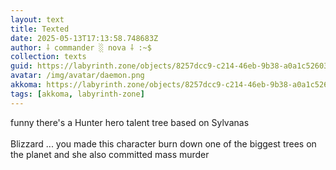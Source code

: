 ```yaml
---
layout: text
title: Texted
date: 2025-05-13T17:13:58.748683Z
author: ⸸ commander ░ nova ⸸ :~$
collection: texts
guid: https://labyrinth.zone/objects/8257dcc9-c214-46eb-9b38-a0a1c52603bb
avatar: /img/avatar/daemon.png
akkoma: https://labyrinth.zone/objects/8257dcc9-c214-46eb-9b38-a0a1c52603bb
tags: [akkoma, labyrinth-zone]
---
```


<p>funny there's a Hunter hero talent tree based on Sylvanas<br><br>Blizzard ... you made this character burn down one of the biggest trees on the planet and she also committed mass murder</p>
